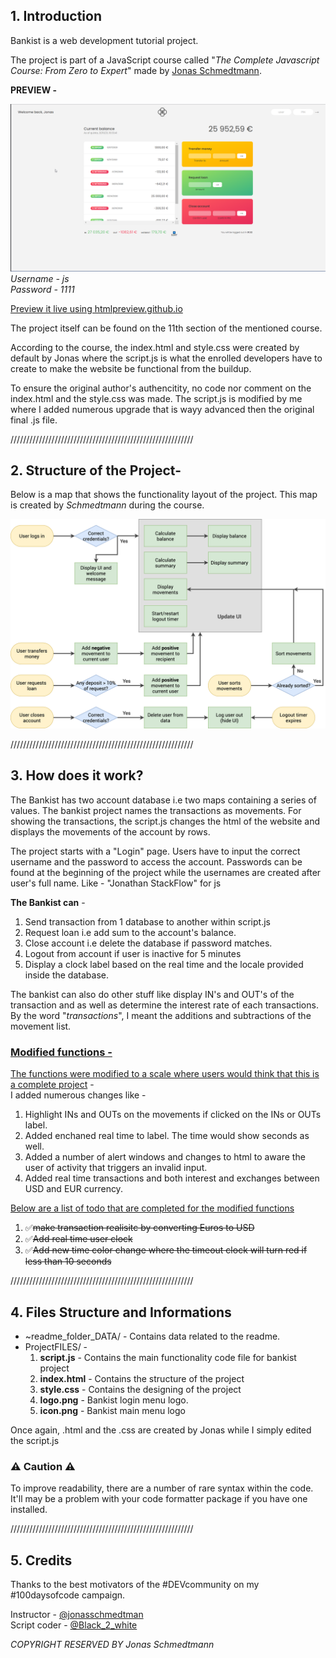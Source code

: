 ## 1. Introduction

Bankist is a web development tutorial project.

The project is part of a JavaScript course called "*The  Complete Javascript Course: From Zero to Expert*" made by [Jonas Schmedtmann](https://www.udemy.com/user/jonasschmedtmann/).

<b>PREVIEW - </b>

![image](https://github.com/Code-Blender-7/Learning-JavaScript/blob/main/Tutorial%20Project%20-%20Bankist/Images%20for%20readme/FD5EbwBALA.png)
<i>Username - js</i> \
<i>Password - 1111</i>

[Preview it live using htmlpreview.github.io](https://htmlpreview.github.io/?https://github.com/Code-Blender-7/Learning-JavaScript/blob/main/Tutorial%20Project%20-%20Bankist/~ProjectFILES/index.html)

The project itself can be found on the 11th section of the mentioned course.

According to the course, the index.html and style.css were created by default by Jonas where the script.js is what the enrolled developers have to create to make the website be functional from the buildup. 

To ensure the original author's authencitity, no code nor comment on the index.html and the style.css was made. The script.js is modified by me where I added numerous upgrade that is wayy advanced then the original final .js file. 


//////////////////////////////////////////////////////////

## 2. Structure of the Project-
Below is a map that shows the functionality layout of the project. This map is created by *Schmedtmann*  during the course. 

![Map layout](https://github.com/Code-Blender-7/Learning-JavaScript/blob/main/Tutorial%20Project%20-%20Bankist/Images%20for%20readme/Bankist-flowchart.png)

//////////////////////////////////////////////////////////

## 3. How does it work?
The Bankist has two account database i.e two maps containing a series of values. The bankist project names the transactions as movements. For showing the transactions, the script.js changes the html of the website and displays the movements of the account by rows. 

The project starts with a "Login" page. Users have to input the correct username and the password to access the account. 
Passwords can be found at the beginning of the project while the usernames are created after user's full name.
Like - 
"Jonathan StackFlow" for js
</br>

<b>The Bankist can</b> - 
1. Send transaction from 1 database to another within script.js
2. Request loan i.e add sum to the account's balance.
3. Close account i.e delete the database if password matches.
4. Logout from account if user is inactive for 5 minutes
5. Display a clock label based on the real time and the locale provided inside the database. 
 
The bankist can also do other stuff like display IN's and OUT's of the transaction and as well as determine the interest rate of each transactions. 
By the word "*transactions*", I meant the additions and subtractions of the movement list. 

### <u>Modified functions -</u>
<u>The functions were modified to a scale where users would think that this is a complete project</u> -  
I added numerous changes like - 
1. Highlight INs and OUTs on the movements if clicked on the INs or OUTs label.
2. Added enchaned real time to label. The time would show seconds as well. 
3. Added a number of alert windows and changes to html to aware the user of activity that triggers an invalid input.
4. Added real time transactions and both interest and exchanges between USD and EUR currency.

<u>Below are a list of todo that are completed for the modified functions</u>

1. ✅<s>make transaction realisitc by converting Euros to USD </s>
2. ✅<s>Add real time user clock </s> 
3. ✅<s>Add new time color change where the timeout clock will turn red if less than 10 seconds</s> 

//////////////////////////////////////////////////////////

## 4. Files Structure and Informations

 - ~readme_folder_DATA/ - Contains data related to the readme.
 - ProjectFILES/ -
	1. **script.js** - Contains the main functionality code file for bankist project
	2. **index.html** - Contains the structure of the project
	3. **style.css** - Contains the designing of the project
	4. **logo.png** - Bankist login menu logo.
	5. **icon.png** - Bankist main menu logo

Once again, .html and the .css are created by Jonas while I simply edited the script.js

### ⚠ Caution ⚠
To improve readability, there are a number of rare syntax within the code. It'll may be a problem with your code formatter package if you have one installed. 

//////////////////////////////////////////////////////////
  
## 5. Credits
Thanks to the best motivators of the #DEVcommunity on my #100daysofcode campaign. 

Instructor - [@jonasschmedtman](https://twitter.com/jonasschmedtman) </br>
Script coder - [@Black_2_white](https://twitter.com/Black_2_white)


_COPYRIGHT RESERVED BY Jonas Schmedtmann_
